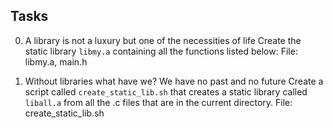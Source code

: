 ## Tasks
0. A library is not a luxury but one of the necessities of life
Create the static library `libmy.a` containing all the functions listed below:
File: libmy.a, main.h

1. Without libraries what have we? We have no past and no future
Create a script called `create_static_lib.sh` that creates a static library called `liball.a` from all the .c files that are in the current directory.
File: create_static_lib.sh
